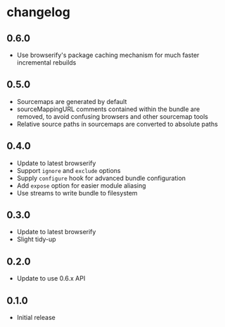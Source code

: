 # changelog

## 0.6.0

* Use browserify's package caching mechanism for much faster incremental rebuilds

## 0.5.0

* Sourcemaps are generated by default
* sourceMappingURL comments contained within the bundle are removed, to avoid confusing browsers and other sourcemap tools
* Relative source paths in sourcemaps are converted to absolute paths

## 0.4.0

* Update to latest browserify
* Support `ignore` and `exclude` options
* Supply `configure` hook for advanced bundle configuration
* Add `expose` option for easier module aliasing
* Use streams to write bundle to filesystem

## 0.3.0

* Update to latest browserify
* Slight tidy-up

## 0.2.0

* Update to use 0.6.x API

## 0.1.0

* Initial release